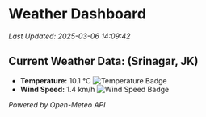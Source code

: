 
# Weather Dashboard

_Last Updated: 2025-03-06 14:09:42_

## Current Weather Data: (Srinagar, JK)
- **Temperature:** 10.1 °C ![Temperature Badge](https://img.shields.io/badge/Temperature-Low%20Temp-blue)
- **Wind Speed:** 1.4 km/h ![Wind Speed Badge](https://img.shields.io/badge/Wind%20Speed-Light%20Wind-blue)

*Powered by Open-Meteo API*
